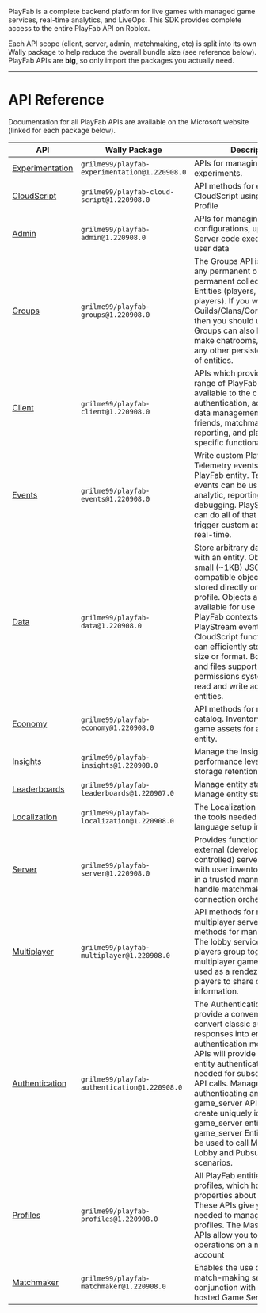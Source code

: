 PlayFab is a complete backend platform for live games with managed game services, 
real-time analytics, and LiveOps. This SDK provides complete access to the entire 
PlayFab API on Roblox. 

Each API scope (client, server, admin, matchmaking, etc) is split into its own 
Wally package to help reduce the overall bundle size (see reference below). 
PlayFab APIs are **big**, so only import the packages you actually need. 

----- 

# API Reference 

Documentation for all PlayFab APIs are available on the Microsoft website (linked 
for each package below). 

| API | Wally Package | Description |
| --- | ------------- | ----------- |
| [Experimentation](https://learn.microsoft.com/en-gb/rest/api/playfab/experimentation) | `grilme99/playfab-experimentation@1.220908.0` | APIs for managing experiments. |
| [CloudScript](https://learn.microsoft.com/en-gb/rest/api/playfab/cloudscript) | `grilme99/playfab-cloud-script@1.220908.0` | API methods for executing CloudScript using an Entity Profile |
| [Admin](https://learn.microsoft.com/en-gb/rest/api/playfab/admin) | `grilme99/playfab-admin@1.220908.0` | APIs for managing title configurations, uploaded Game Server code executables, and user data |
| [Groups](https://learn.microsoft.com/en-gb/rest/api/playfab/groups) | `grilme99/playfab-groups@1.220908.0` | The Groups API is designed for any permanent or semi-permanent collections of Entities (players, or non-players). If you want to make Guilds/Clans/Corporations/etc., then you should use groups. Groups can also be used to make chatrooms, parties, or any other persistent collection of entities. |
| [Client](https://learn.microsoft.com/en-gb/rest/api/playfab/client) | `grilme99/playfab-client@1.220908.0` | APIs which provide the full range of PlayFab features available to the client - authentication, account and data management, inventory, friends, matchmaking, reporting, and platform-specific functionality |
| [Events](https://learn.microsoft.com/en-gb/rest/api/playfab/events) | `grilme99/playfab-events@1.220908.0` | Write custom PlayStream and Telemetry events for any PlayFab entity. Telemetry events can be used for analytic, reporting, or debugging. PlayStream events can do all of that and also trigger custom actions in near real-time. |
| [Data](https://learn.microsoft.com/en-gb/rest/api/playfab/data) | `grilme99/playfab-data@1.220908.0` | Store arbitrary data associated with an entity. Objects are small (~1KB) JSON-compatible objects which are stored directly on the entity profile. Objects are made available for use in other PlayFab contexts, such as PlayStream events and CloudScript functions. Files can efficiently store data of any size or format. Both objects and files support a flexible permissions system to control read and write access by other entities. |
| [Economy](https://learn.microsoft.com/en-gb/rest/api/playfab/economy) | `grilme99/playfab-economy@1.220908.0` | API methods for managing the catalog. Inventory manages in-game assets for any given entity. |
| [Insights](https://learn.microsoft.com/en-gb/rest/api/playfab/insights) | `grilme99/playfab-insights@1.220908.0` | Manage the Insights performance level and data storage retention settings. |
| [Leaderboards](https://learn.microsoft.com/en-gb/rest/api/playfab/leaderboards) | `grilme99/playfab-leaderboards@1.220907.0` | Manage entity statistics Manage entity statistics |
| [Localization](https://learn.microsoft.com/en-gb/rest/api/playfab/localization) | `grilme99/playfab-localization@1.220908.0` | The Localization APIs give you the tools needed to manage language setup in your title. |
| [Server](https://learn.microsoft.com/en-gb/rest/api/playfab/server) | `grilme99/playfab-server@1.220908.0` | Provides functionality to allow external (developer-controlled) servers to interact with user inventories and data in a trusted manner, and to handle matchmaking and client connection orchestration |
| [Multiplayer](https://learn.microsoft.com/en-gb/rest/api/playfab/multiplayer) | `grilme99/playfab-multiplayer@1.220908.0` | API methods for managing multiplayer servers. API methods for managing parties. The lobby service helps players group together to play multiplayer games. It is often used as a rendezvous point for players to share connection information. |
| [Authentication](https://learn.microsoft.com/en-gb/rest/api/playfab/authentication) | `grilme99/playfab-authentication@1.220908.0` | The Authentication APIs provide a convenient way to convert classic authentication responses into entity authentication models. These APIs will provide you with the entity authentication token needed for subsequent Entity API calls. Manage API keys for authenticating any entity. The game_server API is designed to create uniquely identifiable game_server entities. The game_server Entity token can be used to call Matchmaking Lobby and Pubsub for server scenarios. |
| [Profiles](https://learn.microsoft.com/en-gb/rest/api/playfab/profiles) | `grilme99/playfab-profiles@1.220908.0` | All PlayFab entities have profiles, which hold top-level properties about the entity. These APIs give you the tools needed to manage entity profiles. The Master Player APIs allow you to perform operations on a master player account |
| [Matchmaker](https://learn.microsoft.com/en-gb/rest/api/playfab/matchmaker) | `grilme99/playfab-matchmaker@1.220908.0` | Enables the use of an external match-making service in conjunction with PlayFab hosted Game Server instances |

